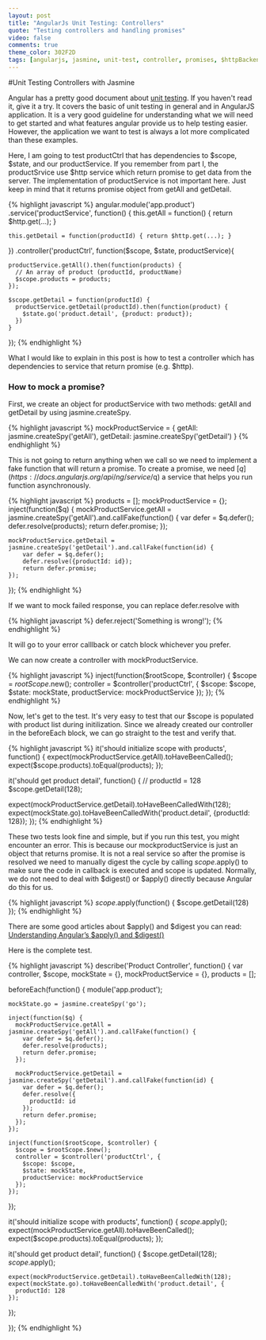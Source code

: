```yaml
---
layout: post
title: "AngularJs Unit Testing: Controllers"
quote: "Testing controllers and handling promises"
video: false
comments: true
theme_color: 302F2D
tags: [angularjs, jasmine, unit-test, controller, promises, $httpBackend]
---
```


#Unit Testing Controllers with Jasmine

Angular has a pretty good document about [unit testing](https://docs.angularjs.org/guide/unit-testing). If you haven't read it, give it a try. It covers the basic of unit testing in general and in AngularJS application. It is a very good guideline for understanding what we will need to get started and what features angular provide us to help testing easier. However, the application we want to test is always a lot more complicated than these examples.

Here, I am going to test productCtrl that has dependencies to $scope, $state, and our productService. If you remember from part I, the productSrvice use $http service which return promise to get data from the server. The implementation of productService is not important here. Just keep in mind that it returns promise object from getAll and getDetail.

{% highlight javascript %}
angular.module('app.product')
  .service('productService', function() {
    this.getAll = function() { return $http.get(...); }

    this.getDetail = function(productId) { return $http.get(...); }
  })
  .controller('productCtrl', function($scope, $state, productService){

    productService.getAll().then(function(products) {
      // An array of product (productId, productName)
      $scope.products = products;
    });

    $scope.getDetail = function(productId) {
      productService.getDetail(productId).then(function(product) {
        $state.go('product.detail', {product: product});
      })
    }
  });
{% endhighlight %}


What I would like to explain in this post is how to test a controller which has dependencies to service that return promise (e.g. $http).

### How to mock a promise? ###

First, we create an object for productService with two methods: getAll and getDetail by using jasmine.createSpy.

{% highlight javascript %}
mockProductService = {
    getAll: jasmine.createSpy('getAll'),
    getDetail: jasmine.createSpy('getDetail')
}
{% endhighlight %}

This is not going to return anything when we call so we need to implement a fake function that will return a promise. To create a promise, we need [$q](https://docs.angularjs.org/api/ng/service/$q) a service that helps you run function asynchronously.

{% highlight javascript %}
products = [];
mockProductService = {};
inject(function($q) {
    mockProductService.getAll = jasmine.createSpy('getAll').and.callFake(function() {
        var defer = $q.defer();
        defer.resolve(products);
        return defer.promise;
    });
    
    mockProductService.getDetail = jasmine.createSpy('getDetail').and.callFake(function(id) {
        var defer = $q.defer();
        defer.resolve({productId: id});
        return defer.promise;
    });
});
{% endhighlight %}

If we want to mock failed response, you can replace defer.resolve with

{% highlight javascript %}
defer.reject('Something is wrong!');
{% endhighlight %}

It will go to your error calllback or catch block whichever you prefer.

We can now create a controller with mockProductService.

{% highlight javascript %}
inject(function($rootScope, $controller) {
    $scope = $rootScope.$new();
    controller = $controller('productCtrl', {
      $scope: $scope,
      $state: mockState,
      productService: mockProductService
    });
});
{% endhighlight %}

Now, let's get to the test. It's very easy to test that our $scope is populated with product list during initilization. Since we already created our controller in the beforeEach block, we can go straight to the test and verify that.

{% highlight javascript %}
it('should initialize scope with products', function() {
  expect(mockProductService.getAll).toHaveBeenCalled();
  expect($scope.products).toEqual(products);
});

it('should get product detail', function() {
  // productId = 128
  $scope.getDetail(128);

  expect(mockProductService.getDetail).toHaveBeenCalledWith(128);
  expect(mockState.go).toHaveBeenCalledWith('product.detail', {productId: 128});
});
{% endhighlight %}

These two tests look fine and simple, but if you run this test, you might encounter an error. This is because our mockproductService is just an object that returns promise. It is not a real service so after the promise is resolved we need to manually digest the cycle by calling $scope.$apply() to make sure the code in callback is executed and scope is updated. Normally, we do not need to deal with $digest() or $apply() directly because Angular do this for us.

{% highlight javascript %}
$scope.$apply(function() {
    $scope.getDetail(128)
});
{% endhighlight %}

There are some good articles about $apply() and $digest you can read: [Understanding Angular’s $apply() and $digest()](http://www.sitepoint.com/understanding-angulars-apply-digest/)

Here is the complete test.

{% highlight javascript %}
describe('Product Controller', function() {
  var controller,
    $scope,
    mockState = {},
    mockProductService = {},
    products = [];

  beforeEach(function() {
    module('app.product');

    mockState.go = jasmine.createSpy('go');

    inject(function($q) {
      mockProductService.getAll = jasmine.createSpy('getAll').and.callFake(function() {
        var defer = $q.defer();
        defer.resolve(products);
        return defer.promise;
      });

      mockProductService.getDetail = jasmine.createSpy('getDetail').and.callFake(function(id) {
        var defer = $q.defer();
        defer.resolve({
          productId: id
        });
        return defer.promise;
      });
    });

    inject(function($rootScope, $controller) {
      $scope = $rootScope.$new();
      controller = $controller('productCtrl', {
        $scope: $scope,
        $state: mockState,
        productService: mockProductService
      });
    });

  });

  it('should initialize scope with products', function() {
    $scope.$apply();
    expect(mockProductService.getAll).toHaveBeenCalled();
    expect($scope.products).toEqual(products);
  });

  it('should get product detail', function() {
    $scope.getDetail(128);
    $scope.$apply();

    expect(mockProductService.getDetail).toHaveBeenCalledWith(128);
    expect(mockState.go).toHaveBeenCalledWith('product.detail', {
      productId: 128
    });
  });

});
{% endhighlight %}

